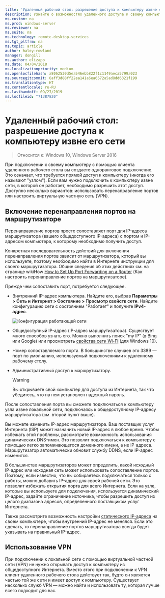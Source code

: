 ```yaml
---
title: 'Удаленный рабочий стол: разрешение доступа к компьютеру извне сети'
description: Узнайте о возможностях удаленного доступа к своему компьютеру извне его сети.
ms.custom: na
ms.prod: windows-server
ms.reviewer: na
ms.suite: na
ms.technology: remote-desktop-services
ms.tgt_pltfrm: na
ms.topic: article
author: haley-rowland
manager: dongill
ms.author: elizapo
ms.date: 04/04/2018
ms.localizationpriority: medium
ms.openlocfilehash: a8062530d5ea546ebb822f1c1149aeca5799a023
ms.sourcegitcommit: 6aff3d88ff22ea141a6ea6572a5ad8dd6321f199
ms.translationtype: HT
ms.contentlocale: ru-RU
ms.lasthandoff: 09/27/2019
ms.locfileid: "71387820"
---
```

# <a name="remote-desktop---allow-access-to-your-pc-from-outside-your-pcs-network"></a>Удаленный рабочий стол: разрешение доступа к компьютеру извне его сети

>Относится к: Windows 10,  Windows Server 2016

При подключении к своему компьютеру с помощью клиента удаленного рабочего стола вы создаете одноранговое подключение. Это означает, что требуется прямой доступ к компьютеру (иногда его называют "узлом"). Если вам нужно подключить к компьютеру извне сети, в которой он работает, необходимо разрешить этот доступ. Доступно несколько вариантов: использовать перенаправление портов или настроить виртуальную частную сеть (VPN).

## <a name="enable-port-forwarding-on-your-router"></a>Включение перенаправления портов на маршрутизаторе

Перенаправление портов просто сопоставляет порт для IP-адреса маршрутизатора (вашего общедоступного IP-адреса) с портом и IP-адресом компьютера, к которому необходимо получить доступ. 

Конкретная последовательность действий для включения перенаправления портов зависит от маршрутизатора, который вы используете, поэтому необходимо найти в Интернете инструкции для своего маршрутизатора. Общие сведения об этих действиях см. на странице wikiHow [How to Set Up Port Forwarding on a Router](https://www.wikihow.com/Set-Up-Port-Forwarding-on-a-Router) (Как настроить перенаправление портов на маршрутизаторе).

Прежде чем сопоставить порт, потребуется следующее.

- Внутренний IP-адрес компьютера. Найдите его, выбрав **Параметры > Сеть и Интернет > Состояние > Просмотр свойств сети**. Найдите конфигурацию сети с состоянием "Работает" и получите **IPv4-адрес**.

   ![Конфигурация работающей сети](../media/rdclient-operational-network.png)

- Общедоступный IP-адрес (IP-адрес маршрутизатора). Существует много способов узнать его. Можно выполнить поиск "my IP" (в Bing или Google) или просмотреть [свойства сети Wi-Fi](https://binged.it/2Gwob34) (для Windows 10).
- Номер сопоставляемого порта. В большинстве случаев это 3389 — порт по умолчанию, используемый подключениями к удаленному рабочему столу.
- Административный доступ к маршрутизатору.  

   >[!WARNING]
   > Вы открываете свой компьютер для доступа из Интернета, так что убедитесь, что на нем установлен надежный пароль.

После сопоставления порта вы сможете подключаться к компьютеру узла извне локальной сети, подключаясь к общедоступному IP-адресу маршрутизатора (см. второй пункт выше).

Вы можете изменить IP-адрес маршрутизатора. Ваш поставщик услуг Интернета (ISP) может назначить новый IP-адрес в любое время. Чтобы избежать этой проблемы, рассмотрите возможность использования динамических DNS-имен. Это позволит подключаться к компьютеру с помощью легко запоминающегося доменного имени, а не IP-адреса. Маршрутизатор автоматически обновит службу DDNS, если IP-адрес изменится.

В большинстве маршрутизаторов может определить, какой исходный IP-адрес или исходная сеть может использовать сопоставление портов. Поэтому, если известно, что вы собираетесь подключаться только с работы, можно добавить IP-адрес для своей рабочей сети. Это позволит избежать открытия порта для всего Интернета. Если на узле, которые вы используете для подключения, используется динамический IP-адрес, задайте ограничение источника, чтобы разрешить доступ из целого диапазона адресов, определенного поставщиком услуг Интернета.

Также рассмотрите возможность настройки [статического IP-адреса](/windows-hardware/customize/mobile/mcsf/enable-static-ip) на своем компьютере, чтобы внутренний IP-адрес не менялся. Если это сделать, то перенаправление портов маршрутизатора всегда будет указывать на правильный IP-адрес.


## <a name="use-a-vpn"></a>Использование VPN

При подключении к локальной сети с помощью виртуальной частной сети (VPN) не нужно открывать доступ к компьютеру из общедоступного Интернета. Вместо этого при подключении к VPN клиент удаленного рабочего стола действует так, будто он является частью той же сети и имеет доступ к компьютеру. Существует несколько служб VPN — можно найти и использовать ту, которая лучше всего подходит для вас.